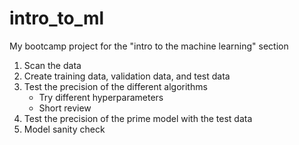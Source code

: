 # intro_to_ml
My bootcamp project for the "intro to the machine learning" section

1. Scan the data
2. Create training data, validation data, and test data
3. Test the precision of the different algorithms
   - Try different hyperparameters
   - Short review
4. Test the precision of the prime model with the test data
5. Model sanity check